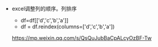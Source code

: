 

- excel调整列的顺序。列排序

  - df=df[['d','c','b','a']]
  - df = df.reindex(columns=['d','c','b','a']) 

  https://mp.weixin.qq.com/s/QsQuJubBaCpALcyOzBF-Tw